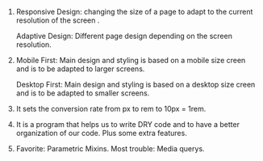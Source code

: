 1. Responsive Design: changing the size of a page to adapt to the current resolution of the screen .

   Adaptive Design: Different page design depending on the screen resolution.

2. Mobile First: Main design and styling is based on a mobile size creen and is to be adapted to larger screens.

   Desktop First: Main design and styling is based on a desktop size creen and is to be adapted to smaller screens.

3. It sets the conversion rate from px to rem to 10px = 1rem.

4. It is a program that helps us to write DRY code and to have a better organization of our code. Plus some extra features.

5. Favorite: Parametric Mixins. Most trouble: Media querys.
